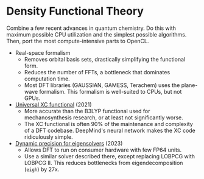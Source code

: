 # Density Functional Theory

Combine a few recent advances in quantum chemistry. Do this with maximum possible CPU utilization and the simplest possible algorithms. Then, port the most compute-intensive parts to OpenCL.

- Real-space formalism
  - Removes orbital basis sets, drastically simplifying the functional form.
  - Reduces the number of FFTs, a bottleneck that dominates computation time.
  - Most DFT libraries (GAUSSIAN, GAMESS, Terachem) uses the plane-wave formalism. This formalism is well-suited to CPUs, but not GPUs.
- [Universal XC functional](https://www.science.org/doi/10.1126/science.abj6511) (2021)
  - More accurate than the B3LYP functional used for mechanosynthesis research, or at least not significantly worse.
  - The XC functional is often 90% of the maintenance and complexity of a DFT codebase. DeepMind's neural network makes the XC code ridiculously simple.
- [Dynamic precision for eigensolvers](https://pubs.acs.org/doi/10.1021/acs.jctc.2c00983) (2023)
  - Allows DFT to run on consumer hardware with few FP64 units.
  - Use a similar solver described there, except replacing LOBPCG with LOBPCG II. This reduces bottlenecks from eigendecomposition (`eigh`) by 27x.
